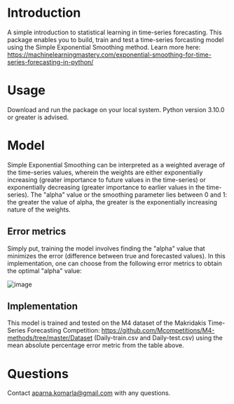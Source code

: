 # Introduction
 A simple introduction to statistical learning in time-series forecasting. This package enables you to build, train and test a time-series forcasting model using the Simple Exponential Smoothing method. Learn more here: https://machinelearningmastery.com/exponential-smoothing-for-time-series-forecasting-in-python/ 

# Usage 
Download and run the package on your local system. Python version 3.10.0 or greater is advised.

# Model 
Simple Exponential Smoothing can be interpreted as a weighted average of the time-series values, wherein the weights are either exponentially increasing (greater importance to future values in the time-series) or exponentially decreasing (greater importance to earlier values in the time-series). The "alpha" value or the smoothing parameter lies between 0 and 1: the greater the value of alpha, the greater is the exponentially increasing nature of the weights.

## Error metrics 
Simply put, training the model involves finding the "alpha" value that minimizes the error (difference between true and forecasted values). In this implementation, one can choose from the following error metrics to obtain the optimal "alpha" value: 

![image](https://github.com/akomarla/ExpSmoothing/assets/124313756/15ee78b6-024c-4f49-b730-2d40dba3fb46)

## Implementation 
This model is trained and tested on the M4 dataset of the Makridakis Time-Series Forecasting Competition: https://github.com/Mcompetitions/M4-methods/tree/master/Dataset (Daily-train.csv and Daily-test.csv) using the mean absolute percentage error metric from the table above. 

# Questions
Contact aparna.komarla@gmail.com with any questions.

